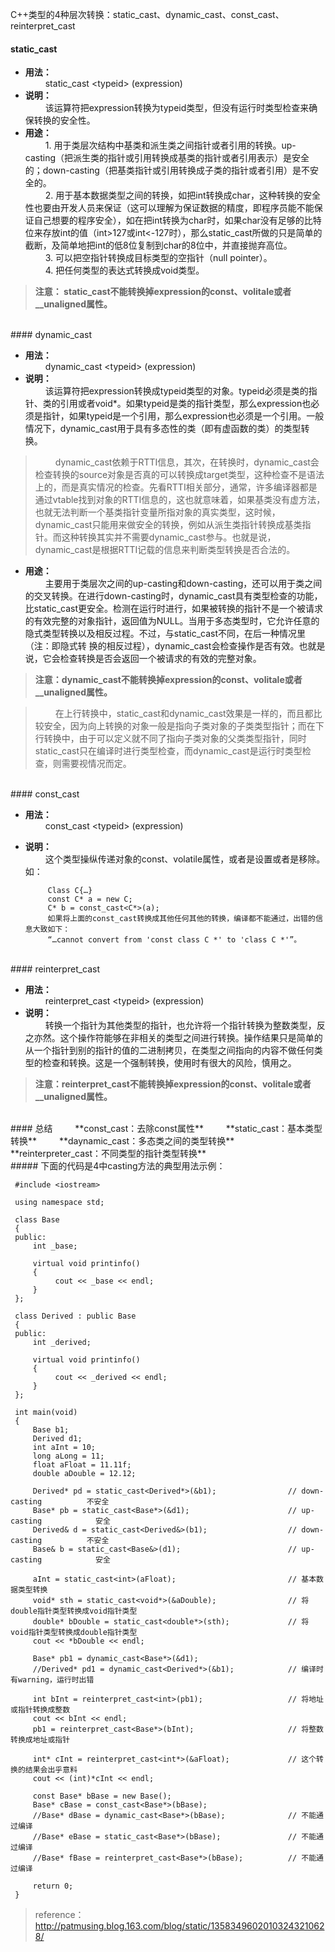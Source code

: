 C++类型的4种层次转换：static_cast、dynamic_cast、const_cast、reinterpret_cast

#### static_cast

* **用法：**  
&emsp;&emsp; static_cast &lt;typeid&gt; (expression)
* **说明：**  
&emsp;&emsp; 该运算符把expression转换为typeid类型，但没有运行时类型检查来确保转换的安全性。
* **用途：**  
&emsp;&emsp; 1. 用于类层次结构中基类和派生类之间指针或者引用的转换。up-casting（把派生类的指针或引用转换成基类的指针或者引用表示）是安全的；down-casting（把基类指针或引用转换成子类的指针或者引用）是不安全的。  
&emsp;&emsp; 2. 用于基本数据类型之间的转换，如把int转换成char，这种转换的安全性也要由开发人员来保证（这可以理解为保证数据的精度，即程序员能不能保证自己想要的程序安全），如在把int转换为char时，如果char没有足够的比特位来存放int的值（int>127或int<-127时），那么static_cast所做的只是简单的截断，及简单地把int的低8位复制到char的8位中，并直接抛弃高位。  
&emsp;&emsp; 3. 可以把空指针转换成目标类型的空指针（null pointer）。  
&emsp;&emsp; 4. 把任何类型的表达式转换成void类型。  

>    **注意： static_cast不能转换掉expression的const、volitale或者__unaligned属性。**

</br>
#### dynamic_cast

* **用法：**  
&emsp;&emsp; dynamic_cast &lt;typeid&gt; (expression)
* **说明：**  
&emsp;&emsp; 该运算符把expression转换成typeid类型的对象。typeid必须是类的指针、类的引用或者void\*。如果typeid是类的指针类型，那么expression也必须是指针，如果typeid是一个引用，那么expression也必须是一个引用。一般情况下，dynamic_cast用于具有多态性的类（即有虚函数的类）的类型转换。

>&emsp;&emsp; dynamic_cast依赖于RTTI信息，其次，在转换时，dynamic_cast会检查转换的source对象是否真的可以转换成target类型，这种检查不是语法上的，而是真实情况的检查。先看RTTI相关部分，通常，许多编译器都是通过vtable找到对象的RTTI信息的，这也就意味着，如果基类没有虚方法，也就无法判断一个基类指针变量所指对象的真实类型，这时候，dynamic_cast只能用来做安全的转换，例如从派生类指针转换成基类指针。而这种转换其实并不需要dynamic_cast参与。也就是说，dynamic_cast是根据RTTI记载的信息来判断类型转换是否合法的。

* **用途：**  
&emsp;&emsp; 主要用于类层次之间的up-casting和down-casting，还可以用于类之间的交叉转换。在进行down-casting时，dynamic_cast具有类型检查的功能，比static_cast更安全。检测在运行时进行，如果被转换的指针不是一个被请求的有效完整的对象指针，返回值为NULL。当用于多态类型时，它允许任意的隐式类型转换以及相反过程。不过，与static_cast不同，在后一种情况里（注：即隐式转 换的相反过程），dynamic_cast会检查操作是否有效。也就是说，它会检查转换是否会返回一个被请求的有效的完整对象。

>    **注意：dynamic_cast不能转换掉expression的const、volitale或者__unaligned属性。**

>&emsp;&emsp; 在上行转换中，static_cast和dynamic_cast效果是一样的，而且都比较安全，因为向上转换的对象一般是指向子类对象的子类类型指针；而在下行转换中，由于可以定义就不同了指向子类对象的父类类型指针，同时static_cast只在编译时进行类型检查，而dynamic_cast是运行时类型检查，则需要视情况而定。

</br>
#### const_cast

* **用法：**  
&emsp;&emsp; const_cast &lt;typeid&gt; (expression)
* **说明：**  
&emsp;&emsp; 这个类型操纵传递对象的const、volatile属性，或者是设置或者是移除。如：

           Class C{…}
           const C* a = new C;
           C* b = const_cast<C*>(a);
           如果将上面的const_cast转换成其他任何其他的转换，编译都不能通过，出错的信息大致如下：
           “…cannot convert from 'const class C *' to 'class C *'”。

</br>
#### reinterpret_cast

* **用法：**  
&emsp;&emsp; reinterpret_cast &lt;typeid&gt; (expression)
* **说明：**  
&emsp;&emsp; 转换一个指针为其他类型的指针，也允许将一个指针转换为整数类型，反之亦然。这个操作符能够在非相关的类型之间进行转换。操作结果只是简单的从一个指针到别的指针的值的二进制拷贝，在类型之间指向的内容不做任何类型的检查和转换。这是一个强制转换，使用时有很大的风险，慎用之。  

>    **注意：reinterpret_cast不能转换掉expression的const、volitale或者__unaligned属性。**

</br>
#### 总结
&emsp;&emsp; **const_cast：去除const属性**  
&emsp;&emsp; **static_cast：基本类型转换**  
&emsp;&emsp; **daynamic_cast：多态类之间的类型转换**  
&emsp;&emsp; **reinterpreter_cast：不同类型的指针类型转换**  

</br>
##### 下面的代码是4中casting方法的典型用法示例：

     #include <iostream>

     using namespace std;

     class Base
     {
     public:
         int _base;

         virtual void printinfo()
         {
              cout << _base << endl;
         }
     };

     class Derived : public Base
     {
     public:
         int _derived;

         virtual void printinfo()
         {
              cout << _derived << endl;
         }
     };

     int main(void)
     {
         Base b1;
         Derived d1;
         int aInt = 10;
         long aLong = 11;
         float aFloat = 11.11f;
         double aDouble = 12.12;

         Derived* pd = static_cast<Derived*>(&b1);                // down-casting          不安全
         Base* pb = static_cast<Base*>(&d1);                      // up-casting            安全
         Derived& d = static_cast<Derived&>(b1);                  // down-casting          不安全
         Base& b = static_cast<Base&>(d1);                        // up-casting            安全

         aInt = static_cast<int>(aFloat);                         // 基本数据类型转换
         void* sth = static_cast<void*>(&aDouble);                // 将double指针类型转换成void指针类型
         double* bDouble = static_cast<double*>(sth);             // 将void指针类型转换成double指针类型
         cout << *bDouble << endl;

         Base* pb1 = dynamic_cast<Base*>(&d1);
         //Derived* pd1 = dynamic_cast<Derived*>(&b1);            // 编译时有warning，运行时出错

         int bInt = reinterpret_cast<int>(pb1);                   // 将地址或指针转换成整数
         cout << bInt << endl;
         pb1 = reinterpret_cast<Base*>(bInt);                     // 将整数转换成地址或指针

         int* cInt = reinterpret_cast<int*>(&aFloat);             // 这个转换的结果会出乎意料
         cout << (int)*cInt << endl;

         const Base* bBase = new Base();
         Base* cBase = const_cast<Base*>(bBase);
         //Base* dBase = dynamic_cast<Base*>(bBase);              // 不能通过编译
         //Base* eBase = static_cast<Base*>(bBase);               // 不能通过编译
         //Base* fBase = reinterpret_cast<Base*>(bBase);          // 不能通过编译

         return 0;
     }


> reference：http://patmusing.blog.163.com/blog/static/13583496020103243210628/